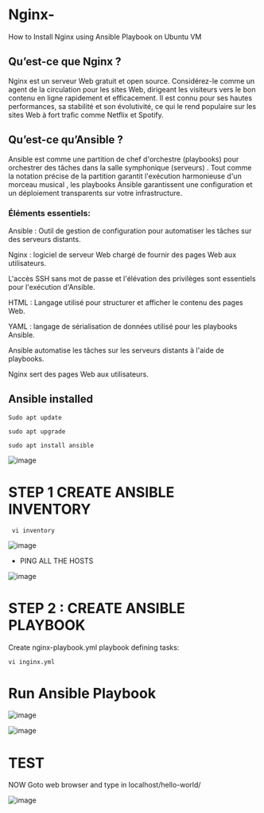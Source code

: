 # Nginx-
How to Install Nginx using Ansible Playbook on Ubuntu VM 

## Qu’est-ce que Nginx ?

Nginx est un serveur Web gratuit et open source. Considérez-le comme un agent de la circulation pour les sites Web, dirigeant les visiteurs vers le bon contenu en ligne rapidement et efficacement. Il est connu pour ses hautes performances, sa stabilité et son évolutivité, ce qui le rend populaire sur les sites Web à fort trafic comme Netflix et Spotify.

## Qu’est-ce qu’Ansible ?

Ansible est comme une partition de chef d'orchestre (playbooks) pour orchestrer des tâches dans la salle symphonique (serveurs) . Tout comme la notation précise de la partition garantit l'exécution harmonieuse d'un morceau musical , les playbooks Ansible garantissent une configuration et un déploiement transparents sur votre infrastructure.

### Éléments essentiels:

Ansible : Outil de gestion de configuration pour automatiser les tâches sur des serveurs distants.

Nginx : logiciel de serveur Web chargé de fournir des pages Web aux utilisateurs.

L'accès SSH sans mot de passe et l'élévation des privilèges sont essentiels pour l'exécution d'Ansible.

HTML : Langage utilisé pour structurer et afficher le contenu des pages Web.

YAML : langage de sérialisation de données utilisé pour les playbooks Ansible.

Ansible automatise les tâches sur les serveurs distants à l'aide de playbooks.

Nginx sert des pages Web aux utilisateurs.

## Ansible installed
`Sudo apt update`

`sudo apt upgrade`

`sudo apt install ansible`

![image](https://github.com/JRMARIEM/Nginx-/assets/161127704/1ff52982-c220-480d-9d9c-b7d2750d07c0)


# STEP 1 CREATE ANSIBLE INVENTORY

` vi inventory`

![image](https://github.com/JRMARIEM/Nginx-/assets/161127704/4050461c-9e3b-4536-a26a-91487b0850d1)

* PING ALL THE HOSTS


![image](https://github.com/JRMARIEM/Nginx-/assets/161127704/b47cb9cd-9016-4233-877f-76a0e10cc544)

# STEP 2 : CREATE ANSIBLE PLAYBOOK

Create nginx-playbook.yml playbook defining tasks:

`vi inginx.yml`

# Run Ansible Playbook

![image](https://github.com/JRMARIEM/Nginx-/assets/161127704/d4a820d6-b01f-4d47-8466-c9ba0bc92112)

![image](https://github.com/JRMARIEM/Nginx-/assets/161127704/d38f2a48-8ac7-4aa4-8410-96aeaa8c5285)

# TEST
NOW Goto web browser and type in localhost/hello-world/

![image](https://github.com/JRMARIEM/Nginx-/assets/161127704/a5942c7b-9b06-427b-be51-7f427956e540)







